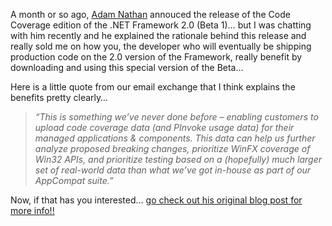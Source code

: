 A month or so ago, <a href="http://blogs.msdn.com/adam_nathan" target="_blank" class="broken_link">Adam Nathan</a> annouced the release of the Code Coverage edition of the .NET Framework 2.0 (Beta 1)&#8230; but I was chatting with him recently and he explained the rationale behind this release and really sold me on how you, the developer who will eventually be shipping production code on the 2.0 version of the Framework, really benefit by downloading and using this special version of the Beta&#8230;

Here is a little quote from our email exchange that I think explains the benefits pretty clearly&#8230;

> _“This is something we&rsquo;ve never done before – enabling customers to upload code coverage data (and PInvoke usage data) for their managed applications & components. This data can help us further analyze proposed breaking changes, prioritize WinFX coverage of Win32 APIs, and prioritize testing based on a (hopefully) much larger set of real-world data than what we&rsquo;ve got in-house as part of our AppCompat suite.”_

Now, if that has you interested&#8230; <a href="http://blogs.msdn.com/adam_nathan/archive/2004/09/08/227095.aspx" target="_blank" class="broken_link">go check out his original blog post for more info!!</a>